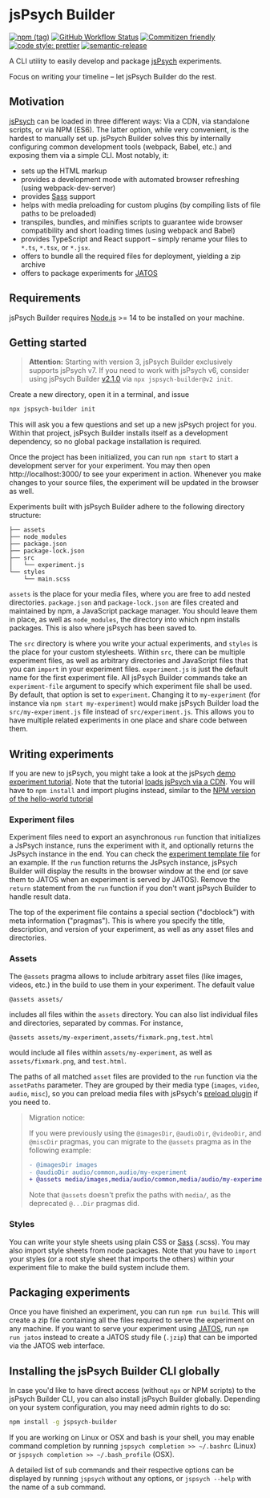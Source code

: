 # jsPsych Builder

[![npm (tag)](https://img.shields.io/npm/v/jspsych-builder/latest)](https://www.npmjs.com/package/jspsych-builder)
[![GitHub Workflow Status](https://img.shields.io/github/workflow/status/bjoluc/jspsych-builder/build)](https://github.com/bjoluc/jspsych-builder/actions)
[![Commitizen friendly](https://img.shields.io/badge/commitizen-friendly-brightgreen.svg)](http://commitizen.github.io/cz-cli/)
[![code style: prettier](https://img.shields.io/badge/code_style-prettier-ff69b4.svg)](https://github.com/prettier/prettier)
[![semantic-release](https://img.shields.io/badge/%20%20%F0%9F%93%A6%F0%9F%9A%80-semantic--release-e10079.svg)](https://github.com/semantic-release/semantic-release)

A CLI utility to easily develop and package [jsPsych](https://www.jspsych.org/) experiments.

Focus on writing your timeline – let jsPsych Builder do the rest.

## Motivation

[jsPsych](https://www.jspsych.org/) can be loaded in three different ways:
Via a CDN, via standalone scripts, or via NPM (ES6).
The latter option, while very convenient, is the hardest to manually set up.
jsPsych Builder solves this by internally configuring common development tools (webpack, Babel, etc.) and exposing them via a simple CLI. Most notably, it:
* sets up the HTML markup
* provides a development mode with automated browser refreshing (using webpack-dev-server)
* provides [Sass](https://sass-lang.com/) support
* helps with media preloading for custom plugins (by compiling lists of file paths to be preloaded)
* transpiles, bundles, and minifies scripts to guarantee wide browser compatibility and short loading times (using webpack and Babel)
* provides TypeScript and React support – simply rename your files to `*.ts`, `*.tsx`, or `*.jsx`.
* offers to bundle all the required files for deployment, yielding a zip archive
* offers to package experiments for [JATOS](https://www.jatos.org/)

## Requirements

jsPsych Builder requires [Node.js](https://nodejs.org) >= 14 to be installed on your machine.

## Getting started

>**Attention:** Starting with version 3, jsPsych Builder exclusively supports jsPsych v7. If you need to work with jsPsych v6, consider using jsPsych Builder [v2.1.0](https://github.com/bjoluc/jspsych-builder/tree/v2.1.0) via `npx jspsych-builder@v2 init`.

Create a new directory, open it in a terminal, and issue

```bash
npx jspsych-builder init
```

This will ask you a few questions and set up a new jsPsych project for you.
Within that project, jsPsych Builder installs itself as a development dependency, so no global package installation is required.

Once the project has been initialized, you can run `npm start` to start a development server for your experiment.
You may then open http://localhost:3000/ to see your experiment in action.
Whenever you make changes to your source files, the experiment will be updated in the browser as well.

Experiments built with jsPsych Builder adhere to the following directory structure:

```
├── assets
├── node_modules
├── package.json
├── package-lock.json
├── src
│   └── experiment.js
└── styles
    └── main.scss
```

`assets` is the place for your media files, where you are free to add nested directories.
`package.json` and `package-lock.json` are files created and maintained by npm, a JavaScript package manager.
You should leave them in place, as well as `node_modules`, the directory into which npm installs packages.
This is also where jsPsych has been saved to.

The `src` directory is where you write your actual experiments, and `styles` is the place for your custom stylesheets.
Within `src`, there can be multiple experiment files, as well as arbitrary directories and JavaScript files that you can `import` in your experiment files.
`experiment.js` is just the default name for the first experiment file.
All jsPsych Builder commands take an `experiment-file` argument to specify which experiment file shall be used.
By default, that option is set to `experiment`.
Changing it to `my-experiment` (for instance via `npm start my-experiment`) would make jsPsych Builder load the `src/my-experiment.js` file instead of `src/experiment.js`.
This allows you to have multiple related experiments in one place and share code between them.

## Writing experiments

If you are new to jsPsych, you might take a look at the jsPsych [demo experiment tutorial](https://www.jspsych.org/latest/tutorials/rt-task/#part-2-display-welcome-message).
Note that the tutorial [loads jsPsych via a CDN](https://www.jspsych.org/latest/tutorials/hello-world/#option-1-using-cdn-hosted-scripts).
You will have to `npm install` and import plugins instead, similar to the [NPM version of the hello-world tutorial](https://www.jspsych.org/latest/tutorials/hello-world/#option-3-using-npm)

### Experiment files

Experiment files need to export an asynchronous `run` function that initializes a JsPsych instance, runs the experiment with it, and optionally returns the JsPsych instance in the end.
You can check the [experiment template file](assets/template/src/experiment.tmpl.js) for an example.
If the `run` function returns the JsPsych instance, jsPsych Builder will display the results in the browser window at the end (or save them to JATOS when an experiment is served by JATOS).
Remove the `return` statement from the `run` function if you don't want jsPsych Builder to handle result data.

The top of the experiment file contains a special section ("docblock") with meta information ("pragmas").
This is where you specify the title, description, and version of your experiment, as well as any asset files and directories.

### Assets

The `@assets` pragma allows to include arbitrary asset files (like images, videos, etc.) in the build to use them in your experiment.
The default value
```
@assets assets/
```
includes all files within the `assets` directory.
You can also list individual files and directories, separated by commas.
For instance,
```
@assets assets/my-experiment,assets/fixmark.png,test.html
```
would include all files within `assets/my-experiment`, as well as `assets/fixmark.png`, and `test.html`.

The paths of all matched `asset` files are provided to the `run` function via the `assetPaths` parameter.
They are grouped by their media type (`images`, `video`, `audio`, `misc`), so you can preload media files with jsPsych's [preload plugin](https://www.jspsych.org/latest/plugins/preload/) if you need to.

> Migration notice:
>
> If you were previously using the `@imagesDir`, `@audioDir`, `@videoDir`, and `@miscDir` pragmas, you can migrate to the `@assets` pragma as in the following example:
>
> ```diff
> - @imagesDir images
> - @audioDir audio/common,audio/my-experiment
> + @assets media/images,media/audio/common,media/audio/my-experiment
> ```
>
> Note that `@assets` doesn't prefix the paths with `media/`, as the deprecated `@...Dir` pragmas did.

### Styles

You can write your style sheets using plain CSS or [Sass](https://sass-lang.com/) (.scss).
You may also import style sheets from node packages.
Note that you have to `import` your styles (or a root style sheet that imports the others) within your experiment file to make the build system include them.

## Packaging experiments

Once you have finished an experiment, you can run `npm run build`.
This will create a zip file containing all the files required to serve the experiment on any machine.
If you want to serve your experiment using [JATOS](https://www.jatos.org/), run `npm run jatos` instead to create a JATOS study file (`.jzip`) that can be imported via the JATOS web interface.

## Installing the jsPsych Builder CLI globally

In case you'd like to have direct access (without `npx` or NPM scripts) to the jsPsych Builder CLI, you can also install jsPsych Builder globally.
Depending on your system configuration, you may need admin rights to do so:

```bash
npm install -g jspsych-builder
```

If you are working on Linux or OSX and bash is your shell, you may enable command completion by running
`jspsych completion >> ~/.bashrc` (Linux) or `jspsych completion >> ~/.bash_profile` (OSX).

A detailed list of sub commands and their respective options can be displayed by running `jspsych` without any options, or `jspsych --help` with the name of a sub command.
